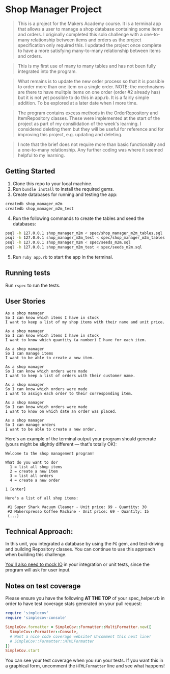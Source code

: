 # Shop Manager Project

> This is a project for the Makers Academy course. It is a terminal app that allows a user to manage a shop database containing some items and orders.
> I originally completed this solo challenge with a one-to-many relationship between items and orders as the project specification only required this.
> I updated the project once complete to have a more satisfying many-to-many relationship between items and orders.

> This is my first use of many to many tables and has not been fully integrated into the program.

> What remains is to update the new order process so that it is possible to order more than one
> item on a single order.
> NOTE: the mechnaisms are there to have mulitple items on one order (order #2 already has) but
> it is not yet possible to do this in app.rb. It is a fairly simple addition.
> To be explored at a later date when I more time.

> The program contains excess methods in the OrderRepository and ItemRepository classes.
> These were implemented at the start of the project as part of my consilidation of the 
> week's learning. I considered deleting them but they will be useful for reference and
> for improving this project, e.g. updating and deleting.

> I note that the brief does not require more than basic functionality and a one-to-many 
> relationship. Any further coding was where it seemed helpful to my learning.

## Getting Started

1. Clone this repo to your local machine.
2. Run `bundle install` to install the required gems.
3. Create databases for running and testing the app:
```bash
createdb shop_manager_m2m
createdb shop_manager_m2m_test
```
4. Run the following commands to create the tables and seed the databases:
```bash
psql -h 127.0.0.1 shop_manager_m2m < spec/shop_manager_m2m_tables.sql
psql -h 127.0.0.1 shop_manager_m2m_test < spec/shop_manager_m2m_tables.sql
psql -h 127.0.0.1 shop_manager_m2m < spec/seeds_m2m.sql
psql -h 127.0.0.1 shop_manager_m2m_test < spec/seeds_m2m.sql
```
5. Run `ruby app.rb` to start the app in the terminal.

## Running tests

Run `rspec` to run the tests.

## User Stories
```
As a shop manager
So I can know which items I have in stock
I want to keep a list of my shop items with their name and unit price.

As a shop manager
So I can know which items I have in stock
I want to know which quantity (a number) I have for each item.

As a shop manager
So I can manage items
I want to be able to create a new item.

As a shop manager
So I can know which orders were made
I want to keep a list of orders with their customer name.

As a shop manager
So I can know which orders were made
I want to assign each order to their corresponding item.

As a shop manager
So I can know which orders were made
I want to know on which date an order was placed. 

As a shop manager
So I can manage orders
I want to be able to create a new order.
```

Here's an example of the terminal output your program should generate (yours might be slightly different — that's totally OK):

```
Welcome to the shop management program!

What do you want to do?
  1 = list all shop items
  2 = create a new item
  3 = list all orders
  4 = create a new order

1 [enter]

Here's a list of all shop items:

 #1 Super Shark Vacuum Cleaner - Unit price: 99 - Quantity: 30
 #2 Makerspresso Coffee Machine - Unit price: 69 - Quantity: 15
 (...)
```

Technical Approach:
-----

In this unit, you integrated a database by using the `PG` gem, and test-driving and building Repository classes. You can continue to use this approach when building this challenge.

[You'll also need to mock IO](https://github.com/makersacademy/golden-square/blob/main/mocking_bites/05_unit_testing_terminal_io_bite.md) in your integration or unit tests, since the program will ask for user input.

Notes on test coverage
----------------------

Please ensure you have the following **AT THE TOP** of your spec_helper.rb in order to have test coverage stats generated
on your pull request:

```ruby
require 'simplecov'
require 'simplecov-console'

SimpleCov.formatter = SimpleCov::Formatter::MultiFormatter.new([
  SimpleCov::Formatter::Console,
  # Want a nice code coverage website? Uncomment this next line!
  # SimpleCov::Formatter::HTMLFormatter
])
SimpleCov.start
```

You can see your test coverage when you run your tests. If you want this in a graphical form, uncomment the `HTMLFormatter` line and see what happens!
